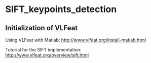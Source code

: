 # SIFT_keypoints_detection

## Initialization of VLFeat 

Using VLFeat with Matlab: http://www.vlfeat.org/install-matlab.html

Tutorial for the SIFT implementation: http://www.vlfeat.org/overview/sift.html